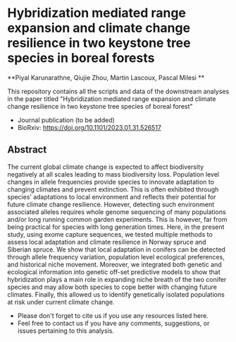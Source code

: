 # Hybridization mediated range expansion and climate change resilience in two keystone tree species in boreal forests
**Piyal Karunarathne, Qiujie Zhou, Martin Lascoux, Pascal Milesi **

This repository contains all the scripts and data of the downstream analyses in
the paper titled "Hybridization mediated range expansion and climate change 
resilience in two keystone tree species of boreal forest"

- Journal publication (to be added)
- BioRxiv: <https://doi.org/10.1101/2023.01.31.526517>

## Abstract
The current global climate change is expected to affect biodiversity negatively 
at all scales leading to mass biodiversity loss. Population level changes in 
allele frequencies provide species to innovate adaptation to changing climates 
and prevent extinction. This is often exhibited through species’ adaptations to 
local environment and reflects their potential for future climate change 
resilience. However, detecting such environment associated alleles requires
whole genome sequencing of many populations and/or long running common garden 
experiments. This is however, far from being practical for species with long 
generation times. Here, in the present study, using exome capture sequences, 
we tested multiple methods to assess local adaptation and climate resilience in
Norway spruce and Siberian spruce. We show that local adaptation in conifers can
be detected through allele frequency variation, population level ecological 
preferences, and historical niche movement. Moreover, we integrated both genetic
and ecological information into genetic off-set predictive models to show that
hybridization plays a main role in expanding niche breath of the two conifer 
species and may allow both species to cope better with changing future climates.
Finally, this allowed us to identify genetically isolated populations at risk 
under current climate change.

* Please don't forget to cite us if you use any resources listed here.
* Feel free to contact us if you have any comments, suggestions, or issues 
pertaining to this analysis.

